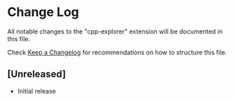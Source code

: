 # Change Log

All notable changes to the "cpp-explorer" extension will be documented in this file.

Check [Keep a Changelog](http://keepachangelog.com/) for recommendations on how to structure this file.

## [Unreleased]

- Initial release